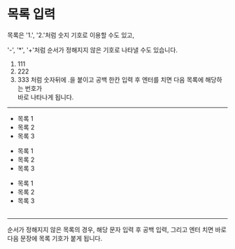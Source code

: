 # 목록 입력


목록은 '1.', '2.'처럼 숫지 기호로 이용할 수도 있고,

'-', '*', '+'처럼 순서가 정해지지 않은 기호로 나타낼 수도 있습니다.

1. 111
2. 222
3. 333
처럼 숫자뒤에 .을 붙이고 공백 한칸 입력 후 엔터를 치면 다음 목록에 해당하는 번호가  
바로 나타나게 됩니다.
***
* 목록 1
* 목록 2
* 목록 3

- 목록 1
- 목록 2
- 목록 3

+ 목록 1
+ 목록 2
+ 목록 3
<br><br>
---
순서가 정해지지 않은 목록의 경우, 해당 문자 입력 후 공백 입력, 그리고 엔터 치면
바로 다음 문장에 목록 기호가 붙게 됩니다.
